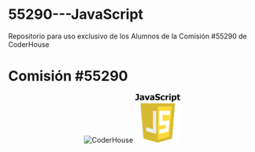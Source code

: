 # 55290---JavaScript
Repositorio para uso exclusivo de los Alumnos de la Comisión #55290 de CoderHouse
<h1>
        Comisión #55290
    </h1>   
    <p align="center"> 
        <img src="https://jobs.coderhouse.com/assets/logos_coderhouse.png" alt="CoderHouse"  height="100"/>
             <img src="./images/logo.png" alt="JavaScript" height="100">
    </p>
    
       
    
